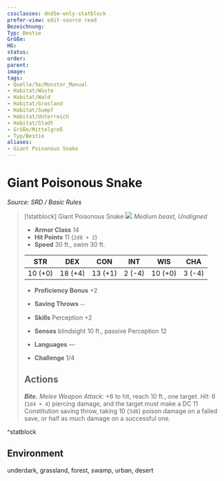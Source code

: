 ```yaml
---
cssclasses: dnd5e-only-statblock
prefer-view: edit-source read
Bezeichnung: 
Typ: Bestie
Größe: 
HG: 
status:
order:
parent:
image: 
tags:
- Quelle/5e/Monster_Manual
- Habitat/Wüste
- Habitat/Wald
- Habitat/Grasland
- Habitat/Sumpf
- Habitat/Unterreich
- Habitat/Stadt
- Größe/Mittelgroß
- Typ/Bestie
aliases:
- Giant Poisonous Snake
---
```

# Giant Poisonous Snake
*Source: SRD / Basic Rules*  

> [!statblock] Giant Poisonous Snake
> ![](compendium/bestiary/beast/token/giant-poisonous-snake.png#token)
> *Medium beast, Unaligned*
> 
> - **Armor Class** 14 
> - **Hit Points** 11 (`2d8 + 2`)
> - **Speed** 30 ft., swim 30 ft.
> 
> |STR|DEX|CON|INT|WIS|CHA|
> |:---:|:---:|:---:|:---:|:---:|:---:|
> |10 (+0)|18 (+4)|13 (+1)| 2 (-4)|10 (+0)| 3 (-4)|
> 
> - **Proficiency Bonus** +2
> - **Saving Throws** ⏤
> - **Skills** Perception +2
> - **Senses** blindsight 10 ft., passive Perception 12
> 
> - **Languages** —
> - **Challenge** 1/4
> 
> ## Actions
> 
> ***Bite.*** *Melee Weapon Attack:* +6 to hit, reach 10 ft., one target. *Hit:* 6 (`1d4 + 4`) piercing damage, and the target must make a DC 11 Constitution saving throw, taking 10 (`3d6`) poison damage on a failed save, or half as much damage on a successful one.

^statblock

## Environment

underdark, grassland, forest, swamp, urban, desert